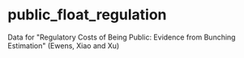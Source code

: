 # public_float_regulation
Data for "Regulatory Costs of Being Public: Evidence from Bunching Estimation" (Ewens, Xiao and Xu)
